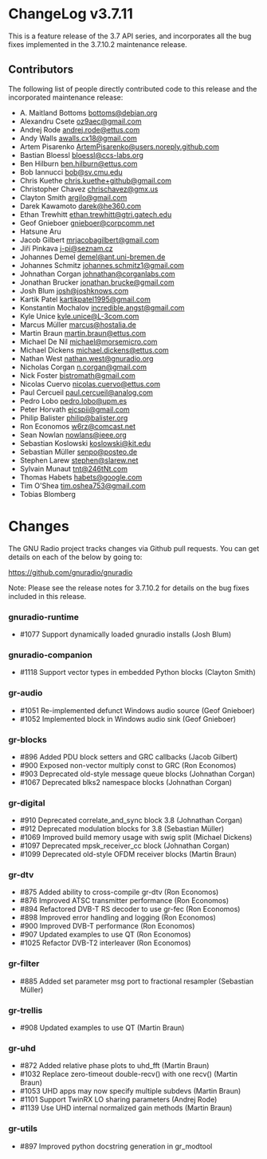 ChangeLog v3.7.11
=================

This is a feature release of the 3.7 API series, and incorporates all
the bug fixes implemented in the 3.7.10.2 maintenance release.


Contributors
------------

The following list of people directly contributed code to this
release and the incorporated maintenance release:

* A. Maitland Bottoms <bottoms@debian.org>
* Alexandru Csete <oz9aec@gmail.com>
* Andrej Rode <andrej.rode@ettus.com>
* Andy Walls <awalls.cx18@gmail.com>
* Artem Pisarenko <ArtemPisarenko@users.noreply.github.com>
* Bastian Bloessl <bloessl@ccs-labs.org>
* Ben Hilburn <ben.hilburn@ettus.com>
* Bob Iannucci <bob@sv.cmu.edu>
* Chris Kuethe <chris.kuethe+github@gmail.com>
* Christopher Chavez <chrischavez@gmx.us>
* Clayton Smith <argilo@gmail.com>
* Darek Kawamoto <darek@he360.com>
* Ethan Trewhitt <ethan.trewhitt@gtri.gatech.edu>
* Geof Gnieboer <gnieboer@corpcomm.net>
* Hatsune Aru <email witheld>
* Jacob Gilbert <mrjacobagilbert@gmail.com>
* Jiří Pinkava <j-pi@seznam.cz>
* Johannes Demel <demel@ant.uni-bremen.de>
* Johannes Schmitz <johannes.schmitz1@gmail.com>
* Johnathan Corgan <johnathan@corganlabs.com>
* Jonathan Brucker <jonathan.brucke@gmail.com>
* Josh Blum <josh@joshknows.com>
* Kartik Patel <kartikpatel1995@gmail.com>
* Konstantin Mochalov <incredible.angst@gmail.com>
* Kyle Unice <kyle.unice@L-3com.com>
* Marcus Müller <marcus@hostalia.de>
* Martin Braun <martin.braun@ettus.com>
* Michael De Nil <michael@morsemicro.com>
* Michael Dickens <michael.dickens@ettus.com>
* Nathan West <nathan.west@gnuradio.org>
* Nicholas Corgan <n.corgan@gmail.com>
* Nick Foster <bistromath@gmail.com>
* Nicolas Cuervo <nicolas.cuervo@ettus.com>
* Paul Cercueil <paul.cercueil@analog.com>
* Pedro Lobo <pedro.lobo@upm.es>
* Peter Horvath <ejcspii@gmail.com>
* Philip Balister <philip@balister.org>
* Ron Economos <w6rz@comcast.net>
* Sean Nowlan <nowlans@ieee.org>
* Sebastian Koslowski <koslowski@kit.edu>
* Sebastian Müller <senpo@posteo.de>
* Stephen Larew <stephen@slarew.net>
* Sylvain Munaut <tnt@246tNt.com>
* Thomas Habets <habets@google.com>
* Tim O'Shea <tim.oshea753@gmail.com>
* Tobias Blomberg <email witheld>


Changes
=======

The GNU Radio project tracks changes via Github pull requests.  You
can get details on each of the below by going to:

https://github.com/gnuradio/gnuradio

Note: Please see the release notes for 3.7.10.2 for details on the bug
fixes included in this release.


### gnuradio-runtime

* \#1077 Support dynamically loaded gnuradio installs (Josh Blum)


### gnuradio-companion

* \#1118 Support vector types in embedded Python blocks (Clayton Smith)

### gr-audio

* \#1051 Re-implemented defunct Windows audio source (Geof Gnieboer)
* \#1052 Implemented block in Windows audio sink (Geof Gnieboer)


### gr-blocks

* \#896 Added PDU block setters and GRC callbacks (Jacob Gilbert)
* \#900 Exposed non-vector multiply const to GRC (Ron Economos)
* \#903 Deprecated old-style message queue blocks (Johnathan Corgan)
* \#1067 Deprecated blks2 namespace blocks (Johnathan Corgan)


### gr-digital

* \#910 Deprecated correlate_and_sync block 3.8 (Johnathan Corgan)
* \#912 Deprecated modulation blocks for 3.8 (Sebastian Müller)
* \#1069 Improved build memory usage with swig split (Michael Dickens)
* \#1097 Deprecated mpsk_receiver_cc block (Johnathan Corgan)
* \#1099 Deprecated old-style OFDM receiver blocks (Martin Braun)

### gr-dtv

* \#875 Added ability to cross-compile gr-dtv (Ron Economos)
* \#876 Improved ATSC transmitter performance (Ron Economos)
* \#894 Refactored DVB-T RS decoder to use gr-fec (Ron Economos)
* \#898 Improved error handling and logging (Ron Economos)
* \#900 Improved DVB-T performance (Ron Economos)
* \#907 Updated examples to use QT (Ron Economos)
* \#1025 Refactor DVB-T2 interleaver (Ron Economos)


### gr-filter

* \#885 Added set parameter msg port to fractional resampler (Sebastian Müller)


### gr-trellis

* \#908 Updated examples to use QT (Martin Braun)


### gr-uhd

* \#872 Added relative phase plots to uhd_fft (Martin Braun)
* \#1032 Replace zero-timeout double-recv() with one recv() (Martin Braun)
* \#1053 UHD apps may now specify multiple subdevs (Martin Braun)
* \#1101 Support TwinRX LO sharing parameters (Andrej Rode)
* \#1139 Use UHD internal normalized gain methods (Martin Braun)


### gr-utils

* \#897 Improved python docstring generation in gr_modtool
